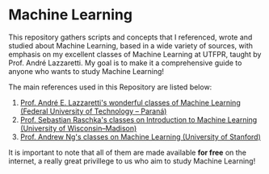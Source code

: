 # Machine Learning
This repository gathers scripts and concepts that I referenced, wrote and studied about Machine Learning, based in a wide variety of sources, with emphasis on my excellent classes of Machine Learning at UTFPR, taught by Prof. André Lazzaretti.
My goal is to make it a comprehensive guide to anyone who wants to study Machine Learning!

The main references used in this Repository are listed below:
1. [Prof. André E. Lazzaretti's wonderful classes of Machine Learning (Federal University of Technology – Paraná)](https://sites.google.com/site/andrelazzaretti/undergraduate-courses/introdu%C3%A7%C3%A3o-%C3%A0-modelagem-e-aprendizado?authuser=0)
2. [Prof. Sebastian Raschka's classes on Introduction to Machine Learning (University of Wisconsin–Madison)](https://www.youtube.com/playlist?list=PLTKMiZHVd_2KyGirGEvKlniaWeLOHhUF3)
3. [Prof. Andrew Ng's classes on Machine Learning (University of Stanford)](https://www.coursera.org/learn/machine-learning)


It is important to note that all of them are made available **for free** on the internet, a really great privillege to us who aim to study Machine Learning!